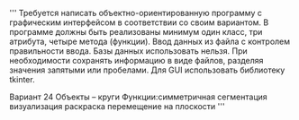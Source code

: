 '''
Требуется написать объектно-ориентированную программу с графическим интерфейсом в соответствии со своим вариантом.
В программе должны быть реализованы минимум один класс, три атрибута, четыре метода (функции).
Ввод данных из файла с контролем правильности ввода.
Базы данных использовать нельзя. При необходимости сохранять информацию в виде файлов, разделяя значения запятыми или пробелами.
Для GUI использовать библиотеку tkinter.

Вариант 24
Объекты – круги
Функции:симметричная сегментация
визуализация 
раскраска
перемещение на плоскости
'''
